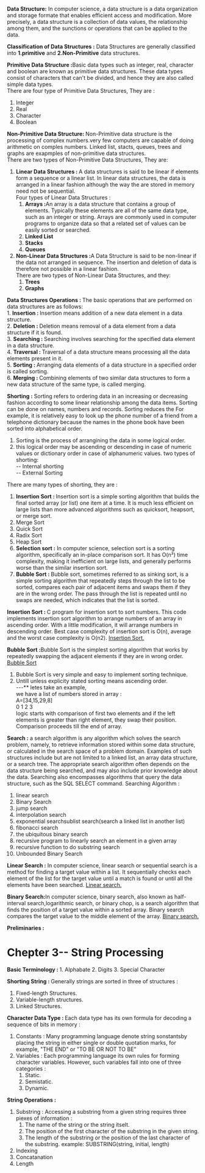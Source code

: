 <b>Data Structure:</b> In computer science, a data structure is a data organization and storage formate that enables efficient access and modification. More precisely, a data structure is a collection of data values, the relationship among them, and the sunctions or operations that can be applied to the data.<br>

<b>Classification of Data Structures :</b> Data Structures are generally classified into <b>1.primitive</b> and <b>2.Non-Primitive</b> data structures.<br>

<b>Primitive Data Structure :</b>Basic data types such as integer, real, character and boolean are known as primitive data structures. These data types consist of characters that can't be divided, and hence they are also called simple data types.<br>
There are four type of Primitive Data Structures, They are :
1. Integer
2. Real
3. Character
4. Boolean<br>

<b>Non-Primitive Data Structure: </b>  Non-Primitive data structure is the processing of complex numbers.very few computers are capable of doing arithmetic on comples numbers. Linked list, stacts, queues, trees and graphs are exapmples of non-primitive data structures.<br>
There are two types of Non-Primitive Data Structures, They are:
1. <b>Linear Data Structures : </b> A data structures is said to be linear if elements form a sequence or a linear list. In linear data structures, the data is arranged in a linear fashion although the way the are stored in memory need not be sequential.<br>
   Four types of Linear Data Structures :
     1. <b>Arrays :</b>An array is a data structure that contains a group of elements. Typically these elements are all of the same data type, such as an integer or string. Arrays are commonly used in computer programs to organize data so that a related set of values can be easily sorted or searched.
     2. <b>Linked List</b>
     3. <b>Stacks</b>
     4. <b>Queues</b>
2. <b>Non-Linear Data Structures :</b>A Data Structure is said to be non-linear if the data not arranged in sequence. The insertion and deletion of data is therefore not possible in a linear fashion.<br>
     There are two types of Non-Linear Data Structures, and they:
      1. <b>Trees</b>
      2. <b>Graphs</b><br>
     
 <b>Data Structures Operations : </b>The basic operations that are performed on data structures are as follows:<br>
      1. <b>Insertion : </b>Insertion means addition of a new data element in a data structure.<br>
      2. <b>Deletion  : </b>Deletion means removal of a data element from a data structure if it is found.<br>
      3. <b>Searching : </b>Searching involves searching for the specified data element in a data structure.<br>
      4. <b>Traversal : </b>Traversal of a data structure means processing all the data elements present in it.<br>
      5. <b>Sorting   : </b>Arranging data elements of a data structure in a specified order is called sorting.<br>
      6. <b>Merging   : </b>Combining elements of two similar data structures to form a new data structure of the same type, is called merging.<br>


<b>Shorting :</b> Sorting refers to ordering data in an increasing or decreasing fashion according to some linear relationship among the data items. Sorting can be done on names, numbers and records. Sorting reduces the For example, it is relatively easy to look up the phone number of a friend from a telephone dictionary because the names in the phone book have been sorted into alphabetical order.
 1. Sorting is the process of arrangining the data in some logical order.
 2. this logical order may be ascending or descending in case of numeric values or dictionary order in case of alphanumeric values.
    two types of shorting:<br>
     -- Internal shorting<br>
     -- External Sorting<br>
     
There are many types of shorting, they are : 
1. <b>Insertion Sort : </b> Insertion sort is a simple sorting algorithm that builds the final sorted array (or list) one item at a time. It is much less efficient on large lists than more advanced algorithms such as quicksort, heapsort, or merge sort.<br>
2. Merge Sort
3. Quick Sort
4. Radix Sort
5. Heap Sort
6. <B> Selection sort :</b> In computer science, selection sort is a sorting algorithm, specifically an in-place comparison sort. It has O(n²) time complexity, making it inefficient on large lists, and generally performs worse than the similar insertion sort.<br>
7. <b>Bubble Sort : </b> Bubble sort, sometimes referred to as sinking sort, is a simple sorting algorithm that repeatedly steps through the list to be sorted, compares each pair of adjacent items and swaps them if they are in the wrong order. The pass through the list is repeated until no swaps are needed, which indicates that the list is sorted.</br>

<b>Insertion Sort : </b>C program for insertion sort to sort numbers. This code implements insertion sort algorithm to arrange numbers of an array in ascending order. With a little modification, it will arrange numbers in descending order. Best case complexity of insertion sort is O(n), average and the worst case complexity is O(n2). <a href="https://www.geeksforgeeks.org/insertion-sort/">Insertion Sort.</a><br>

<b>Bubble Sort :</b>Bubble Sort is the simplest sorting algorithm that works by repeatedly swapping the adjacent elements if they are in wrong order. <a href="https://www.geeksforgeeks.org/bubble-sort/"> Bubble Sort</a><br>
1. Bubble Sort is very simple and easy to implement sorting technique.
2. Untill unless explicity stated sorting means ascending order.<br>
---** letes take an example,<br>
      we have a list of numbers stored in array :<br>
      A=[34,15,29,8]<br>
            0  1  2  3<br>
      logic starts with comparison of first two elements and if the left elements is greater than right element, they swap their position. Comparison proceeds till the end of array.
      


<b>Search :</b> a search algorithm is any algorithm which solves the search problem, namely, to retrieve information stored within some data structure, or calculated in the search space of a problem domain. Examples of such structures include but are not limited to a linked list, an array data structure, or a search tree. The appropriate search algorithm often depends on the data structure being searched, and may also include prior knowledge about the data. Searching also encompasses algorithms that query the data structure, such as the SQL SELECT command.
Searching Algorithm :
1. linear search
2. Binary Search
3. jump search
4. interpolation search
5. exponential searchsublist search(search a linked list in another list)
6. fibonacci search
7. the ubiquitous binary search
8. recursive program to linearly search an element in a given array
9. recursive function to do substring search
10. Unbounded Binary Search<br>

<b>Linear Search :</b> In computer science, linear search or sequential search is a method for finding a target value within a list. It sequentially checks each element of the list for the target value until a match is found or until all the elements have been searched.
<a href="https://www.geeksforgeeks.org/linear-search/" target="_blank">Linear search.</a><br>

<b>Binary Search:</b>In computer science, binary search, also known as half-interval search,logarithmic search, or binary chop, is a search algorithm that finds the position of a target value within a sorted array. Binary search compares the target value to the middle element of the array.
<a href="https://www.geeksforgeeks.org/binary-search/" target="_blank">Binary search.</a>

<b>Preliminaries : </b>


<h1>Chepter 3-- String Processing</h1>
  <b>Basic Terminology : </b>
    1. Alphabate
    2. Digits
    3. Special Character<br>
    
 <b>Shorting String : </b> Generally strings are sorted in three of structures : <br>
 1. Fixed-length Structures.
 2. Variable-length structures.
 3. Linked Structures. <br>
 
 <b>Character Data Type : </b> Each data type has its own formula for decoding a sequence of bits in memory : <br>
 1. Constants : Many programming language denote string sonstantsby placing the string in either single or double quotation marks, 
 for example, "THE END" or "TO BE OR NOT TO BE"
 2. Variables : Each programming language its own rules for forming character variables. However, such variables fall into one of three categories :
    1. Static.
    2. Semistatic.
    3. Dynamic.
  
<b>String Operations :</b> 
1. Substring : Accessing a substring from a given string requires three piexes of information :
     1. The name of the string or the string itselt.
     2. The position of the first character of the substring in the given string.
     3. The length of the substring or the position of the last character of the substring.
   example: SUBSTRING(string, initial, length)
2. Indexing
3. Concatanation
4. Length

  
